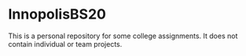 # InnopolisBS20
This is a personal repository for some college assignments. It does not contain individual or team projects.
